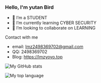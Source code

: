 ### Hello, I'm yutan Bird

- 🔭 I’m a STUDENT
- 🌱 I’m currently learning CYBER SECURITY
- 👯 I’m looking to collaborate on LEARNING

Contact with me
- email: lmz2498369702@gmail.com
- QQ: 2498369702
- Blog: https://lmzyoyo.top

![My GitHub stats](https://github-readme-stats.vercel.app/api?username=MinzhiYoyo&show=reviews,discussions_started,discussions_answered,prs_merged,prs_merged_percentage&show_icons=true&theme=radical)

![My top language](https://github-readme-stats.vercel.app/api/top-langs/?username=anuraghazra&layout=compact)
